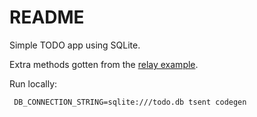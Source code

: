 # README

Simple TODO app using SQLite.

Extra methods gotten from the [relay example](https://github.com/relayjs/relay-examples/blob/master/todo/data/schema.graphql).

Run locally:

```shell
 DB_CONNECTION_STRING=sqlite:///todo.db tsent codegen
 ```
